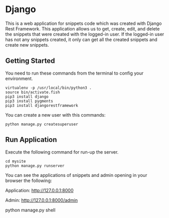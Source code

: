 # Django
This is a web application for snippets code which was created with Django Rest Framework. This application allows us to get, create, edit, and delete the snippets that were created with the logged-in user.
If the logged-in user has not any snippets created, it only can get all the created snippets and create new snippets.

## Getting Started
You need to run these commands from the terminal to config your environment.

```
virtualenv -p /usr/local/bin/python3 .
source bin/activate.fish
pip3 install django
pip3 install pygments
pip3 install djangorestframework
```

You can create a new user with this commands: 

```
python manage.py createsuperuser
```

## Run Application
Execute the following command for run-up the server.

```
cd mysite
python manage.py runserver
```

You can see the applications of snippets and admin opening in your browser the following:

Application: http://127.0.0.1:8000

Admin: http://127.0.0.1:8000/admin

python manage.py shell